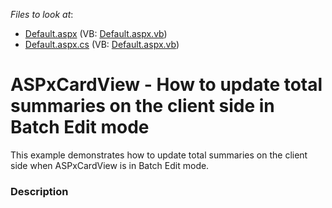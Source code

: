 <!-- default file list -->
*Files to look at*:

* [Default.aspx](./CS/Default.aspx) (VB: [Default.aspx.vb](./VB/Default.aspx.vb))
* [Default.aspx.cs](./CS/Default.aspx.cs) (VB: [Default.aspx.vb](./VB/Default.aspx.vb))
<!-- default file list end -->
# ASPxCardView - How to update total summaries on the client side in Batch Edit mode


This example demonstrates how to update total summaries on the client side when ASPxCardView is in Batch Edit mode.


<h3>Description</h3>

&nbsp;

<br/>


